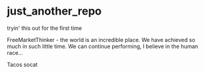 # just_another_repo
tryin' this out for the first time

FreeMarketThinker - the world is an incredible place. We have achieved so much in such little time. We can continue performing, I believe in the human race...

Tacos socat
